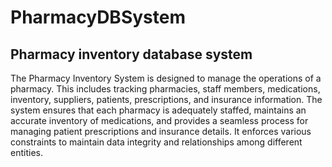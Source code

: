 # PharmacyDBSystem
## Pharmacy inventory database system
The Pharmacy Inventory System is designed to manage the operations of a pharmacy. This includes tracking pharmacies, staff members, medications, inventory, suppliers, patients, prescriptions, and insurance information. The system ensures that each pharmacy is adequately staffed, maintains an accurate inventory of medications, and provides a seamless process for managing patient prescriptions and insurance details. It enforces various constraints to maintain data integrity and relationships among different entities.
